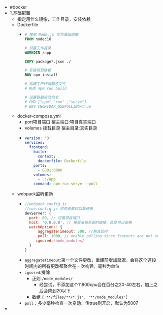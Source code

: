 - #docker
- 1.基础配置
	- 指定用什么镜像，工作目录，安装依赖
	- Dockerfile
		- ```Dockerfile
		  # 使用 Node.js 作为基础镜像
		  FROM node:16
		  
		  # 设置工作目录
		  WORKDIR /app
		  
		  COPY package*.json ./
		  
		  # 安装项目依赖
		  RUN npm install
		  
		  # 构建生产环境静态文件
		  # RUN npm run build
		  
		  # 设置容器启动命令
		  # CMD ["npm","run" ,"serve"]
		  # ENV CHOKIDAR_USEPOLLING=true 
		  ```
	- docker-compose.yml
		- port项目端口 宿主端口:项目真实端口
		- volumes 挂载目录 宿主目录:真实目录
		- ```yml
		  version: '3'
		  services:
		    frontend:
		      build:
		        context: .
		        dockerfile: Dockerfile
		      ports:
		        - 8081:8080 
		      volumes:
		        - .:/app
		      command: npm run serve --poll
		  ```
	- webpack监听更新
		- ```js
		  //webpack.config.js
		  //vue.config.js 这两者都可以放进去
		  devServer: {
		    port: 80, // 设置项目端口
		    host: '0.0.0.0', // 接受来自外部的链接，此处可以省略
		    watchOptions: {
		        aggregateTimeout: 500, //聚合延时
		        poll: 1000, // enable polling since fsevents are not supported in docker
		   	   ignored:/node_modules/
		    }
		  }
		  ```
		- `aggregateTimeout`:第一个文件更改，重建前增加延迟，会将这个这段时间内的所有更改都聚合在一次构建，毫秒为单位
		- `ignored`:排除
			- 正则 `/node_modules/`
				- 经尝试，不添加这个11800cpu会在百分之20-40左右，加上之后会降到20以下
			- 数组 `['**/files/**/*.js', '**/node_modules']`
		- `poll`：多少毫秒检查一次变动，传true则开启，默认为5007
-
